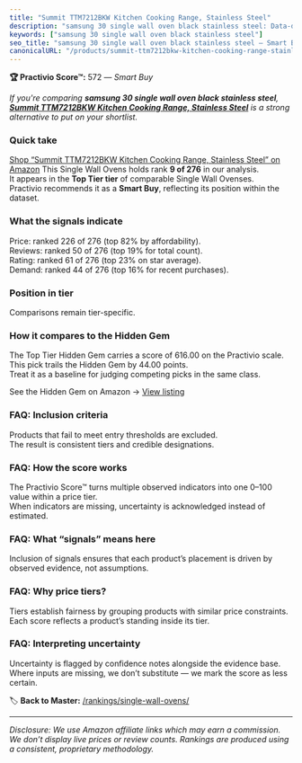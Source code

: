 ```yaml
---
title: "Summit TTM7212BKW Kitchen Cooking Range, Stainless Steel"
description: "samsung 30 single wall oven black stainless steel: Data-driven within Top Tier ranking using the Practivio Score™. Positioned by quality, value, demand, findab…"
keywords: ["samsung 30 single wall oven black stainless steel"]
seo_title: "samsung 30 single wall oven black stainless steel — Smart Buy Top Tier (2025)"
canonicalURL: "/products/summit-ttm7212bkw-kitchen-cooking-range-stainless-steel-B01F0OZQPE/"
---
```


**🏆 Practivio Score™:** 572 — _Smart Buy_


*If you're comparing **samsung 30 single wall oven black stainless steel**, **[Summit TTM7212BKW Kitchen Cooking Range, Stainless Steel](https://www.amazon.com/dp/B01F0OZQPE?tag=practivio-20)** is a strong alternative to put on your shortlist.*
### Quick take
[Shop “Summit TTM7212BKW Kitchen Cooking Range, Stainless Steel” on Amazon](https://www.amazon.com/dp/B01F0OZQPE?tag=practivio-20)
This Single Wall Ovens holds rank **9 of 276** in our analysis.  
It appears in the **Top Tier tier** of comparable Single Wall Ovenses.  
Practivio recommends it as a **Smart Buy**, reflecting its position within the dataset.

### What the signals indicate
Price: ranked 226 of 276 (top 82% by affordability).  
Reviews: ranked 50 of 276 (top 19% for total count).  
Rating: ranked 61 of 276 (top 23% on star average).  
Demand: ranked 44 of 276 (top 16% for recent purchases).

### Position in tier
Comparisons remain tier-specific.

### How it compares to the Hidden Gem
The Top Tier Hidden Gem carries a score of 616.00 on the Practivio scale.  
This pick trails the Hidden Gem by 44.00 points.  
Treat it as a baseline for judging competing picks in the same class.  

See the Hidden Gem on Amazon → [View listing](https://www.amazon.com/dp/B00N45FU58?tag=practivio-20)

### FAQ: Inclusion criteria
Products that fail to meet entry thresholds are excluded.  
The result is consistent tiers and credible designations.

### FAQ: How the score works
The Practivio Score™ turns multiple observed indicators into one 0–100 value within a price tier.  
When indicators are missing, uncertainty is acknowledged instead of estimated.

### FAQ: What “signals” means here
Inclusion of signals ensures that each product’s placement is driven by observed evidence, not assumptions.

### FAQ: Why price tiers?
Tiers establish fairness by grouping products with similar price constraints.  
Each score reflects a product’s standing inside its tier.

### FAQ: Interpreting uncertainty
Uncertainty is flagged by confidence notes alongside the evidence base.  
Where inputs are missing, we don’t substitute — we mark the score as less certain.


🏷️ **Back to Master:** [/rankings/single-wall-ovens/](/rankings/single-wall-ovens/)

---
_Disclosure: We use Amazon affiliate links which may earn a commission. We don’t display live prices or review counts. Rankings are produced using a consistent, proprietary methodology._
